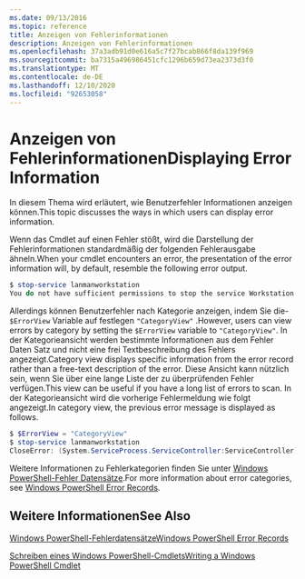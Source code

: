 ```yaml
---
ms.date: 09/13/2016
ms.topic: reference
title: Anzeigen von Fehlerinformationen
description: Anzeigen von Fehlerinformationen
ms.openlocfilehash: 37a3adb91d0e616a5c7f27bcab866f8da139f969
ms.sourcegitcommit: ba7315a496986451cfc1296b659d73ea2373d3f0
ms.translationtype: MT
ms.contentlocale: de-DE
ms.lasthandoff: 12/10/2020
ms.locfileid: "92653058"
---
```

# <a name="displaying-error-information"></a><span data-ttu-id="79d86-103">Anzeigen von Fehlerinformationen</span><span class="sxs-lookup"><span data-stu-id="79d86-103">Displaying Error Information</span></span>

<span data-ttu-id="79d86-104">In diesem Thema wird erläutert, wie Benutzerfehler Informationen anzeigen können.</span><span class="sxs-lookup"><span data-stu-id="79d86-104">This topic discusses the ways in which users can display error information.</span></span>

<span data-ttu-id="79d86-105">Wenn das Cmdlet auf einen Fehler stößt, wird die Darstellung der Fehlerinformationen standardmäßig der folgenden Fehlerausgabe ähneln.</span><span class="sxs-lookup"><span data-stu-id="79d86-105">When your cmdlet encounters an error, the presentation of the error information will, by default, resemble the following error output.</span></span>

```powershell
$ stop-service lanmanworkstation
You do not have sufficient permissions to stop the service Workstation.
```

<span data-ttu-id="79d86-106">Allerdings können Benutzerfehler nach Kategorie anzeigen, indem Sie die- `$ErrorView` Variable auf festlegen `"CategoryView"` .</span><span class="sxs-lookup"><span data-stu-id="79d86-106">However, users can view errors by category by setting the `$ErrorView` variable to `"CategoryView"`.</span></span> <span data-ttu-id="79d86-107">In der Kategorieansicht werden bestimmte Informationen aus dem Fehler Daten Satz und nicht eine frei Textbeschreibung des Fehlers angezeigt.</span><span class="sxs-lookup"><span data-stu-id="79d86-107">Category view displays specific information from the error record rather than a free-text description of the error.</span></span> <span data-ttu-id="79d86-108">Diese Ansicht kann nützlich sein, wenn Sie über eine lange Liste der zu überprüfenden Fehler verfügen.</span><span class="sxs-lookup"><span data-stu-id="79d86-108">This view can be useful if you have a long list of errors to scan.</span></span> <span data-ttu-id="79d86-109">In der Kategorieansicht wird die vorherige Fehlermeldung wie folgt angezeigt.</span><span class="sxs-lookup"><span data-stu-id="79d86-109">In category view, the previous error message is displayed as follows.</span></span>

```powershell
$ $ErrorView = "CategoryView"
$ stop-service lanmanworkstation
CloseError: (System.ServiceProcess.ServiceController:ServiceController) [stop-service], ServiceCommandException
```

<span data-ttu-id="79d86-110">Weitere Informationen zu Fehlerkategorien finden Sie unter [Windows PowerShell-Fehler Datensätze](./windows-powershell-error-records.md).</span><span class="sxs-lookup"><span data-stu-id="79d86-110">For more information about error categories, see [Windows PowerShell Error Records](./windows-powershell-error-records.md).</span></span>

## <a name="see-also"></a><span data-ttu-id="79d86-111">Weitere Informationen</span><span class="sxs-lookup"><span data-stu-id="79d86-111">See Also</span></span>

[<span data-ttu-id="79d86-112">Windows PowerShell-Fehlerdatensätze</span><span class="sxs-lookup"><span data-stu-id="79d86-112">Windows PowerShell Error Records</span></span>](./windows-powershell-error-records.md)

[<span data-ttu-id="79d86-113">Schreiben eines Windows PowerShell-Cmdlets</span><span class="sxs-lookup"><span data-stu-id="79d86-113">Writing a Windows PowerShell Cmdlet</span></span>](./writing-a-windows-powershell-cmdlet.md)
